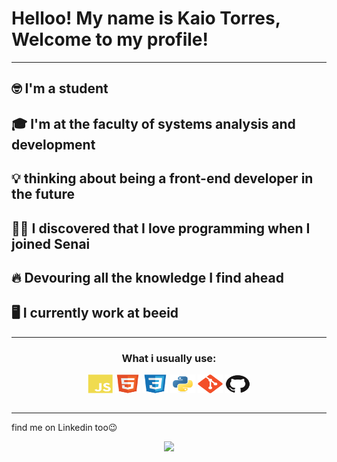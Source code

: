 <h1>Helloo! My name is Kaio Torres, Welcome to my profile! </h1>
<hr></hr>
<h2>🤓 I'm a student</h2>
<h2>🎓 I'm at the faculty of systems analysis and development</h2>
<h2>💡  thinking about being a front-end developer in the future</h2>
<h2>👨‍💻 I discovered that I love programming when I joined Senai</h2>
<h2>🔥 Devouring all the knowledge I find ahead <h2>
<h2>🖥️ I currently work at beeid </h2>

<Hr></hr>
<div align="center" valign="top">

<h3>What i usually use:</h3>

  <img align="center" alt="Js" height="30" width="40" src="https://raw.githubusercontent.com/devicons/devicon/master/icons/javascript/javascript-plain.svg">
  <img align="center" alt="HTML" height="30" width="40" src="https://raw.githubusercontent.com/devicons/devicon/master/icons/html5/html5-original.svg">
  <img align="center" alt="CSS" height="30" width="40" src="https://raw.githubusercontent.com/devicons/devicon/master/icons/css3/css3-original.svg">
   <img align="center" alt="Python" height="30" width="40" src="https://raw.githubusercontent.com/devicons/devicon/master/icons/python/python-original.svg">
  <img align="center" alt="git" height="30" width="40" src="https://raw.githubusercontent.com/devicons/devicon/master/icons/git/git-original.svg">
  <img align="center" alt="github" height="30" width="40" src="https://raw.githubusercontent.com/devicons/devicon/master/icons/github/github-original.svg">
</div><br>
<hr></hr>
<p>find me on Linkedin too😉 </p>
<div align="center">
  <a href="https://www.linkedin.com/in/kaio-torres-33bb94154/" target="_blank"><img src="https://img.shields.io/badge/-LinkedIn-%230077B5?style=for-the-badge&logo=linkedin&logoColor=white" target="_blank"></a> 
